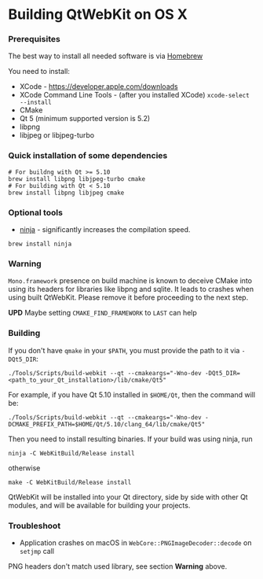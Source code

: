 # Building QtWebKit on OS X

### Prerequisites

The best way to install all needed software is via [Homebrew](http://brew.sh)

You need to install:
* XCode - https://developer.apple.com/downloads
* XCode Command Line Tools - (after you installed XCode) `xcode-select --install`
* CMake
* Qt 5 (minimum supported version is 5.2)
* libpng
* libjpeg or libjpeg-turbo

### Quick installation of some dependencies
```
# For buildng with Qt >= 5.10
brew install libpng libjpeg-turbo cmake
# For building with Qt < 5.10
brew install libpng libjpeg cmake
```

### Optional tools

* [ninja](https://ninja-build.org) - significantly increases the compilation speed.
```
brew install ninja
```

### Warning

`Mono.framework` presence on build machine is known to deceive CMake into using its headers for libraries like libpng and sqlite. It leads to crashes when using built QtWebKit. Please remove it before proceeding to the next step.

**UPD** Maybe setting `CMAKE_FIND_FRAMEWORK` to `LAST` can help

### Building

If you don't have `qmake` in your `$PATH`, you must provide the path to it via `-DQt5_DIR`:

```
./Tools/Scripts/build-webkit --qt --cmakeargs="-Wno-dev -DQt5_DIR=<path_to_your_Qt_installation>/lib/cmake/Qt5"
```

For example, if you have Qt 5.10 installed in `$HOME/Qt`, then the command will be:
```
./Tools/Scripts/build-webkit --qt --cmakeargs="-Wno-dev -DCMAKE_PREFIX_PATH=$HOME/Qt/5.10/clang_64/lib/cmake/Qt5"
```

Then you need to install resulting binaries. If your build was using ninja, run
```
ninja -C WebKitBuild/Release install
```
otherwise
```
make -C WebKitBuild/Release install
```

QtWebKit will be installed into your Qt directory, side by side with other Qt modules, and will be available for building your projects.

### Troubleshoot

* Application crashes on macOS in `WebCore::PNGImageDecoder::decode` on `setjmp` call

PNG headers don't match used library, see section **Warning** above.